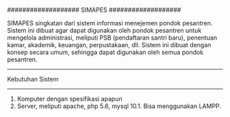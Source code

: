 ###################
SIMAPES
###################

SIMAPES singkatan dari sistem informasi menejemen pondok pesantren. Sistem ini 
dibuat agar dapat digunakan oleh pondok pesantren untuk mengelola administrasi, 
meliputi PSB (pendaftaran santri baru), penentuan kamar, akademik, keuangan,
perpustakaan, dll. Sistem ini dibuat dengan konsep secara umum, sehingga dapat 
digunakan oleh semua pondok pesantren.

*******************
Kebutuhan Sistem
*******************
1. Komputer dengan spesifikasi apapun
2. Server, meliputi apache, php 5.6, mysql 10.1. Bisa menggunakan LAMPP.
